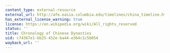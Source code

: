 ```yaml
---
content_type: external-resource
external_url: http://afe.easia.columbia.edu/timelines/china_timeline.htm#Chinese%20History
has_external_license_warning: true
license: https://en.wikipedia.org/wiki/All_rights_reserved
status: ''
title: Chronology of Chinese Dynasties
uid: c74367e1-bb25-452e-ba44-e364c1c5b054
wayback_url: ''
---
```

